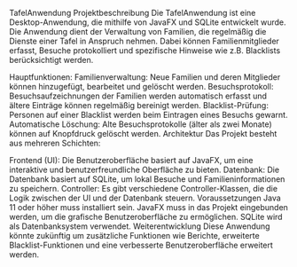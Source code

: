 TafelAnwendung
Projektbeschreibung
Die TafelAnwendung ist eine Desktop-Anwendung, die mithilfe von JavaFX und SQLite entwickelt wurde. Die Anwendung dient der Verwaltung von Familien, die regelmäßig die Dienste einer Tafel in Anspruch nehmen. Dabei können Familienmitglieder erfasst, Besuche protokolliert und spezifische Hinweise wie z.B. Blacklists berücksichtigt werden.

Hauptfunktionen:
Familienverwaltung: Neue Familien und deren Mitglieder können hinzugefügt, bearbeitet und gelöscht werden.
Besuchsprotokoll: Besuchsaufzeichnungen der Familien werden automatisch erfasst und ältere Einträge können regelmäßig bereinigt werden.
Blacklist-Prüfung: Personen auf einer Blacklist werden beim Eintragen eines Besuchs gewarnt.
Automatische Löschung: Alte Besuchsprotokolle (älter als zwei Monate) können auf Knopfdruck gelöscht werden.
Architektur
Das Projekt besteht aus mehreren Schichten:

Frontend (UI): Die Benutzeroberfläche basiert auf JavaFX, um eine interaktive und benutzerfreundliche Oberfläche zu bieten.
Datenbank: Die Datenbank basiert auf SQLite, um lokal Besuche und Familieninformationen zu speichern.
Controller: Es gibt verschiedene Controller-Klassen, die die Logik zwischen der UI und der Datenbank steuern.
Voraussetzungen
Java 11 oder höher muss installiert sein.
JavaFX muss in das Projekt eingebunden werden, um die grafische Benutzeroberfläche zu ermöglichen.
SQLite wird als Datenbanksystem verwendet.
Weiterentwicklung
Diese Anwendung könnte zukünftig um zusätzliche Funktionen wie Berichte, erweiterte Blacklist-Funktionen und eine verbesserte Benutzeroberfläche erweitert werden.
